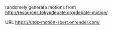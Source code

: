 randomely generate motions from
http://resources.tokyodebate.org/debate-motion/

URL 
https://utds-motion-sbert.onrender.com/
